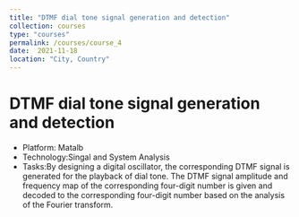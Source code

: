 ```yaml
---
title: "DTMF dial tone signal generation and detection"
collection: courses
type: "courses"
permalink: /courses/course_4
date:  2021-11-18
location: "City, Country"
---
```


DTMF dial tone signal generation and detection
======
* Platform: Matalb
* Technology:Singal and System Analysis
* Tasks:By designing a digital oscillator, the corresponding DTMF signal is generated for the playback of dial tone. The DTMF signal amplitude and frequency map of     the corresponding four-digit number is given and decoded to the corresponding four-digit number based on the analysis of the Fourier transform.
